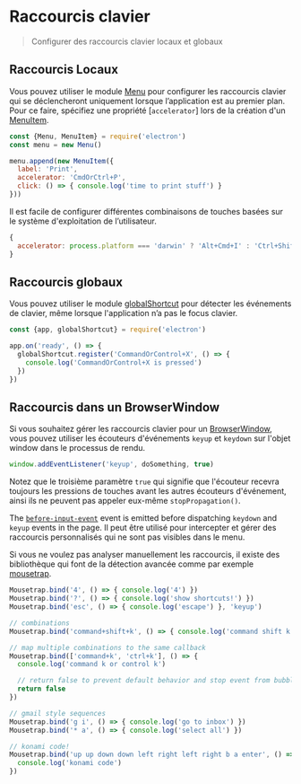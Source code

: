 # Raccourcis clavier

> Configurer des raccourcis clavier locaux et globaux

## Raccourcis Locaux

Vous pouvez utiliser le module [Menu](../api/menu.md) pour configurer les raccourcis clavier qui se déclencheront uniquement lorsque l’application est au premier plan. Pour ce faire, spécifiez une propriété [`accelerator`] lors de la création d'un [MenuItem](../api/menu-item.md).

```js
const {Menu, MenuItem} = require('electron')
const menu = new Menu()

menu.append(new MenuItem({
  label: 'Print',
  accelerator: 'CmdOrCtrl+P',
  click: () => { console.log('time to print stuff') }
}))
```

Il est facile de configurer différentes combinaisons de touches basées sur le système d'exploitation de l’utilisateur.

```js
{
  accelerator: process.platform === 'darwin' ? 'Alt+Cmd+I' : 'Ctrl+Shift+I'
}
```

## Raccourcis globaux

Vous pouvez utiliser le module [globalShortcut](../api/global-shortcut.md) pour détecter les événements de clavier, même lorsque l'application n’a pas le focus clavier.

```js
const {app, globalShortcut} = require('electron')

app.on('ready', () => {
  globalShortcut.register('CommandOrControl+X', () => {
    console.log('CommandOrControl+X is pressed')
  })
})
```

## Raccourcis dans un BrowserWindow

Si vous souhaitez gérer les raccourcis clavier pour un [BrowserWindow](../api/browser-window.md), vous pouvez utiliser les écouteurs d'événements `keyup` et `keydown` sur l'objet window dans le processus de rendu.

```js
window.addEventListener('keyup', doSomething, true)
```

Notez que le troisième paramètre `true` qui signifie que l'écouteur recevra toujours les pressions de touches avant les autres écouteurs d'événement, ainsi ils ne peuvent pas appeler eux-même `stopPropagation()`.

The [`before-input-event`](../api/web-contents.md#event-before-input-event) event is emitted before dispatching `keydown` and `keyup` events in the page. Il peut être utilisé pour intercepter et gérer des raccourcis personnalisés qui ne sont pas visibles dans le menu.

Si vous ne voulez pas analyser manuellement les raccourcis, il existe des bibliothèque qui font de la détection avancée comme par exemple [mousetrap](https://github.com/ccampbell/mousetrap).

```js
Mousetrap.bind('4', () => { console.log('4') })
Mousetrap.bind('?', () => { console.log('show shortcuts!') })
Mousetrap.bind('esc', () => { console.log('escape') }, 'keyup')

// combinations
Mousetrap.bind('command+shift+k', () => { console.log('command shift k') })

// map multiple combinations to the same callback
Mousetrap.bind(['command+k', 'ctrl+k'], () => {
  console.log('command k or control k')

  // return false to prevent default behavior and stop event from bubbling
  return false
})

// gmail style sequences
Mousetrap.bind('g i', () => { console.log('go to inbox') })
Mousetrap.bind('* a', () => { console.log('select all') })

// konami code!
Mousetrap.bind('up up down down left right left right b a enter', () => {
  console.log('konami code')
})
```